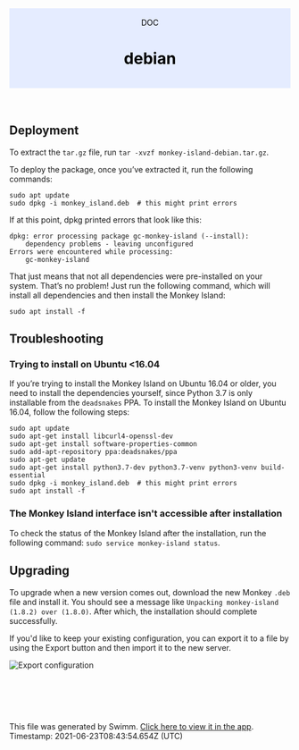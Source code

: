 <div align="center" style="background-color: #e5ecff; color: black"><br/><div>DOC</div><h1>debian</h1><br/></div>
<br/>

<br/>

Deployment
----------

To extract the `tar.gz` file, run `tar -xvzf monkey-island-debian.tar.gz`.

To deploy the package, once you’ve extracted it, run the following commands:

```
sudo apt update
sudo dpkg -i monkey_island.deb  # this might print errors
```

If at this point, dpkg printed errors that look like this:

```
dpkg: error processing package gc-monkey-island (--install):
    dependency problems - leaving unconfigured
Errors were encountered while processing:
    gc-monkey-island
```

That just means that not all dependencies were pre-installed on your system. That’s no problem! Just run the following command, which will install all dependencies and then install the Monkey Island:

```
sudo apt install -f
```

Troubleshooting
---------------

### Trying to install on Ubuntu <16.04

If you’re trying to install the Monkey Island on Ubuntu 16.04 or older, you need to install the dependencies yourself, since Python 3.7 is only installable from the `deadsnakes` PPA. To install the Monkey Island on Ubuntu 16.04, follow the following steps:

```
sudo apt update
sudo apt-get install libcurl4-openssl-dev
sudo apt-get install software-properties-common
sudo add-apt-repository ppa:deadsnakes/ppa
sudo apt-get update
sudo apt-get install python3.7-dev python3.7-venv python3-venv build-essential
sudo dpkg -i monkey_island.deb  # this might print errors
sudo apt install -f
```

### The Monkey Island interface isn't accessible after installation

To check the status of the Monkey Island after the installation, run the following command: `sudo service monkey-island status`.

Upgrading
---------

To upgrade when a new version comes out, download the new Monkey `.deb` file and install it. You should see a message like `Unpacking monkey-island (1.8.2) over (1.8.0)`. After which, the installation should complete successfully.

If you'd like to keep your existing configuration, you can export it to a file by using the Export button and then import it to the new server.

![Export configuration](https://github.com/guardicore/monkey/blob/develop/docs/static/images/setup/export-configuration.png?raw=true)

<br/>

<br/><br/>

This file was generated by Swimm. [Click here to view it in the app](https://swimm.io/link?l=c3dpbW0lM0ElMkYlMkZyZXBvcyUyRlpnMWZscldSZ3ZsczBjMm1GeURJJTJGZG9jcyUyRlhPbFB0bEVFckgxM3dud1hRNWp2). Timestamp: 2021-06-23T08:43:54.654Z (UTC)
